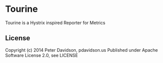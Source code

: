 Tourine
=======
Tourine is a Hystrix inspired Reporter for Metrics


License
-------
Copyright (c) 2014 Peter Davidson, pdavidson.us
Published under Apache Software License 2.0, see LICENSE